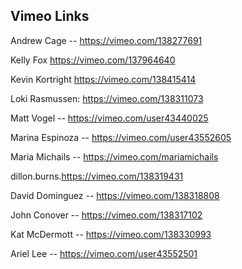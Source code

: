## Vimeo Links

Andrew Cage -- https://vimeo.com/138277691

Kelly Fox
https://vimeo.com/137964640

Kevin Kortright https://vimeo.com/138415414

Loki Rasmussen: https://vimeo.com/138311073

Matt Vogel -- https://vimeo.com/user43440025

Marina Espinoza -- https://vimeo.com/user43552605

Maria Michails -- https://vimeo.com/mariamichails

dillon.burns.https://vimeo.com/138319431

David Dominguez -- https://vimeo.com/138318808

John Conover -- https://vimeo.com/138317102

Kat McDermott -- https://vimeo.com/138330993

Ariel Lee -- https://vimeo.com/user43552501
